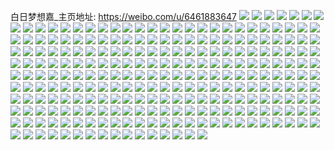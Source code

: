 白日梦想嘉_主页地址: https://weibo.com/u/6461883647 
![](https://wx4.sinaimg.cn/mw2000/0073jp7Ngy1h907zfzmw6j30u0140dkh.jpg) 
![](https://wx4.sinaimg.cn/mw2000/0073jp7Ngy1h907zgja3vj30u0141jxu.jpg) 
![](https://wx4.sinaimg.cn/mw2000/0073jp7Ngy1h907zfhvskj30u0140ag8.jpg) 
![](https://wx4.sinaimg.cn/mw2000/0073jp7Ngy1h907zgzh40j30u01400x6.jpg) 
![](https://wx4.sinaimg.cn/mw2000/0073jp7Ngy1h907zk9z7cj30u0140k3q.jpg) 
![](https://wx4.sinaimg.cn/mw2000/0073jp7Ngy1h907zhfqmxj30u0140q8j.jpg) 
![](https://wx4.sinaimg.cn/mw2000/0073jp7Ngy1h907zj6goaj30u0141101.jpg) 
![](https://wx4.sinaimg.cn/mw2000/0073jp7Ngy1h907zhyv25j30u01407an.jpg) 
![](https://wx4.sinaimg.cn/mw2000/0073jp7Ngy1h907znf7qvj30u0140ak2.jpg) 
![](https://wx4.sinaimg.cn/mw2000/0073jp7Ngy1h907znzsk8j30u0140gqt.jpg) 
![](https://wx4.sinaimg.cn/mw2000/0073jp7Ngy1h907zlapq7j30u01404a5.jpg) 
![](https://wx4.sinaimg.cn/mw2000/0073jp7Ngy1h907zignt3j30u0140q7b.jpg) 
![](https://wx4.sinaimg.cn/mw2000/0073jp7Ngy1h908093x82j30u01400zx.jpg) 
![](https://wx4.sinaimg.cn/mw2000/0073jp7Ngy1h907zx0purj30u011wtdu.jpg) 
![](https://wx4.sinaimg.cn/mw2000/0073jp7Ngy1h8xyw8qz3vj328f2z91ky.jpg) 
![](https://wx4.sinaimg.cn/mw2000/0073jp7Ngy1h8xywand5rj32c0340npd.jpg) 
![](https://wx4.sinaimg.cn/mw2000/0073jp7Ngy1h8xywd4z6kj32c03404qq.jpg) 
![](https://wx4.sinaimg.cn/mw2000/0073jp7Ngy1h8xywjrc2yj32c0340u0x.jpg) 
![](https://wx4.sinaimg.cn/mw2000/0073jp7Ngy1h8xywlgf90j31os2931kx.jpg) 
![](https://wx4.sinaimg.cn/mw2000/0073jp7Ngy1h8xywgndcbj32c03401kz.jpg) 
![](https://wx4.sinaimg.cn/mw2000/0073jp7Ngy1h8xvj8q01tj317c1kw1kx.jpg) 
![](https://wx4.sinaimg.cn/mw2000/0073jp7Ngy1h8xvj7u3uuj316o1kwazz.jpg) 
![](https://wx4.sinaimg.cn/mw2000/0073jp7Ngy1h8xvj2sjxxj31kw23vb29.jpg) 
![](https://wx4.sinaimg.cn/mw2000/0073jp7Ngy1h8xvj6qh2aj32c0340x6q.jpg) 
![](https://wx4.sinaimg.cn/mw2000/0073jp7Ngy1h8prpq1eydj32c03404qp.jpg) 
![](https://wx4.sinaimg.cn/mw2000/0073jp7Ngy1h8prpz3bq8j32ak32k1kx.jpg) 
![](https://wx4.sinaimg.cn/mw2000/0073jp7Ngy1h8prq8vr1dj32c03401ky.jpg) 
![](https://wx4.sinaimg.cn/mw2000/0073jp7Ngy1h8prpumrivj329q30qkgg.jpg) 
![](https://wx4.sinaimg.cn/mw2000/0073jp7Ngy1h8prpxthp1j329f311u0x.jpg) 
![](https://wx4.sinaimg.cn/mw2000/0073jp7Ngy1h8prpt3i1ej32c03401ky.jpg) 
![](https://wx4.sinaimg.cn/mw2000/0073jp7Ngy1h8prq2vd8bj32c0340u0x.jpg) 
![](https://wx4.sinaimg.cn/mw2000/0073jp7Ngy1h8prq53noxj33402c07wi.jpg) 
![](https://wx4.sinaimg.cn/mw2000/0073jp7Ngy1h8prpca513j32c03404qp.jpg) 
![](https://wx4.sinaimg.cn/mw2000/0073jp7Ngy1h8prpe8jt2j32c0340kjl.jpg) 
![](https://wx4.sinaimg.cn/mw2000/0073jp7Ngy1h8prpgamijj32c0340e81.jpg) 
![](https://wx4.sinaimg.cn/mw2000/0073jp7Ngy1h8prpj9n5vj32c0340x6p.jpg) 
![](https://wx4.sinaimg.cn/mw2000/0073jp7Ngy1h8prplxy82j32c03401ky.jpg) 
![](https://wx4.sinaimg.cn/mw2000/0073jp7Ngy1h8prpovor0j33402c0e82.jpg) 
![](https://wx4.sinaimg.cn/mw2000/0073jp7Ngy1h8prq6af9aj32c03401kx.jpg) 
![](https://wx4.sinaimg.cn/mw2000/0073jp7Ngy1h8ob8hpg8hj32c0340e83.jpg) 
![](https://wx4.sinaimg.cn/mw2000/0073jp7Ngy1h8ob8dmu7uj31w92j1kjl.jpg) 
![](https://wx4.sinaimg.cn/mw2000/0073jp7Ngy1h8ob8707ydj32c03404qq.jpg) 
![](https://wx4.sinaimg.cn/mw2000/0073jp7Ngy1h8ob84flufj32c0340u0x.jpg) 
![](https://wx4.sinaimg.cn/mw2000/0073jp7Ngy1h8ob8bmgmoj32c0340npd.jpg) 
![](https://wx4.sinaimg.cn/mw2000/0073jp7Ngy1h8k4r1pksaj30sg0lcwnl.jpg) 
![](https://wx4.sinaimg.cn/mw2000/0073jp7Ngy1h8k4p7khyyj31sc2dse82.jpg) 
![](https://wx4.sinaimg.cn/mw2000/0073jp7Ngy1h8k4p8vfioj32c0340e81.jpg) 
![](https://wx4.sinaimg.cn/mw2000/0073jp7Ngy1h89kvchr0bj30u0140dp1.jpg) 
![](https://wx4.sinaimg.cn/mw2000/0073jp7Ngy1h89kvehk8hj30u01hcgy4.jpg) 
![](https://wx4.sinaimg.cn/mw2000/0073jp7Ngy1h853tl8wr9j30u0142naa.jpg) 
![](https://wx4.sinaimg.cn/mw2000/0073jp7Ngy1h853tev8djj30u0140jyd.jpg) 
![](https://wx4.sinaimg.cn/mw2000/0073jp7Ngy1h853tmdhzxj30u0140gyi.jpg) 
![](https://wx4.sinaimg.cn/mw2000/0073jp7Ngy1h853tmyq8yj30u01407kp.jpg) 
![](https://wx4.sinaimg.cn/mw2000/0073jp7Ngy1h853tkuc19j30sg1c0doc.jpg) 
![](https://wx4.sinaimg.cn/mw2000/0073jp7Ngy1h7vpkio31bj30u0140gzj.jpg) 
![](https://wx4.sinaimg.cn/mw2000/0073jp7Ngy1h7vpkms1h9j31400u0gsn.jpg) 
![](https://wx4.sinaimg.cn/mw2000/0073jp7Ngy1h7vpkj1hmcj30u0140woe.jpg) 
![](https://wx4.sinaimg.cn/mw2000/0073jp7Ngy1h7vpkkwdt3j30sg23u1gt.jpg) 
![](https://wx4.sinaimg.cn/mw2000/0073jp7Ngy1h7vpkmbyjdj30sg23uwx8.jpg) 
![](https://wx4.sinaimg.cn/mw2000/0073jp7Ngy1h7vpkjkpbzj30sg23utor.jpg) 
![](https://wx4.sinaimg.cn/mw2000/0073jp7Ngy1h7vpkn7sscj30u0140107.jpg) 
![](https://wx4.sinaimg.cn/mw2000/0073jp7Ngy1h7vpklcmqwj30u014011t.jpg) 
![](https://wx4.sinaimg.cn/mw2000/0073jp7Ngy1h7vpknl22qj30u0140gst.jpg) 
![](https://wx4.sinaimg.cn/mw2000/0073jp7Ngy1h7vpknyw9xj30u0140gt4.jpg) 
![](https://wx4.sinaimg.cn/mw2000/0073jp7Ngy1h7vpkobm9mj30u0140agf.jpg) 
![](https://wx4.sinaimg.cn/mw2000/0073jp7Ngy1h7vpkp8ro0j30sg0r4dio.jpg) 
![](https://wx4.sinaimg.cn/mw2000/0073jp7Ngy1h7ob1wifubj30u01407ag.jpg) 
![](https://wx4.sinaimg.cn/mw2000/0073jp7Ngy1h7ob211lqrj30u0140tia.jpg) 
![](https://wx4.sinaimg.cn/mw2000/0073jp7Ngy1h7ob21gxbdj30u0140k06.jpg) 
![](https://wx4.sinaimg.cn/mw2000/0073jp7Ngy1h7ob1uayi3j30u01sytgo.jpg) 
![](https://wx4.sinaimg.cn/mw2000/0073jp7Ngy1h7ob1uszo1j30u01sygt1.jpg) 
![](https://wx4.sinaimg.cn/mw2000/0073jp7Ngy1h7ob200ws9j30u00vewr4.jpg) 
![](https://wx4.sinaimg.cn/mw2000/0073jp7Ngy1h7ob1zgxz7j30u0140104.jpg) 
![](https://wx4.sinaimg.cn/mw2000/0073jp7Ngy1h7oayyab0pj30u014048e.jpg) 
![](https://wx4.sinaimg.cn/mw2000/0073jp7Ngy1h7oayysozuj30u01407db.jpg) 
![](https://wx4.sinaimg.cn/mw2000/0073jp7Ngy1h7oayz7kgwj30u014044u.jpg) 
![](https://wx4.sinaimg.cn/mw2000/0073jp7Ngy1h7oaz4fpqdj30u0140wke.jpg) 
![](https://wx4.sinaimg.cn/mw2000/0073jp7Ngy1h7oayxrh5ej30zk0k077l.jpg) 
![](https://wx4.sinaimg.cn/mw2000/0073jp7Ngy1h7oayznmmoj30u014ogsk.jpg) 
![](https://wx4.sinaimg.cn/mw2000/0073jp7Ngy1h7oaz42m0ij30u01400yx.jpg) 
![](https://wx4.sinaimg.cn/mw2000/0073jp7Ngy1h7jt54q982j30k90jrmy6.jpg) 
![](https://wx4.sinaimg.cn/mw2000/0073jp7Ngy1h7jt54brk8j30u00rrgo7.jpg) 
![](https://wx4.sinaimg.cn/mw2000/0073jp7Ngy1h7jt53t6yhj30sg0lm0tn.jpg) 
![](https://wx4.sinaimg.cn/mw2000/0073jp7Ngy1h7hqyl47jlj30u0140adw.jpg) 
![](https://wx4.sinaimg.cn/mw2000/0073jp7Ngy1h7hqykjz85j30u0140dkc.jpg) 
![](https://wx4.sinaimg.cn/mw2000/0073jp7Ngy1h7edxv3dq2j30u0141jyk.jpg) 
![](https://wx4.sinaimg.cn/mw2000/0073jp7Ngy1h7edxxrtpkj30u0140gtj.jpg) 
![](https://wx4.sinaimg.cn/mw2000/0073jp7Ngy1h7edxx2z28j30u01407bc.jpg) 
![](https://wx4.sinaimg.cn/mw2000/0073jp7Ngy1h7edxuktxcj30u0140gpv.jpg) 
![](https://wx4.sinaimg.cn/mw2000/0073jp7Ngy1h7edxwlytzj30u014l46q.jpg) 
![](https://wx4.sinaimg.cn/mw2000/0073jp7Ngy1h7edxvio1oj30u0140agp.jpg) 
![](https://wx4.sinaimg.cn/mw2000/0073jp7Ngy1h7edxw2u7kj30u0140ti8.jpg) 
![](https://wx4.sinaimg.cn/mw2000/0073jp7Ngy1h7akmm2sq3j30u0140n69.jpg) 
![](https://wx4.sinaimg.cn/mw2000/0073jp7Ngy1h7akml1pvhj30u0140wp4.jpg) 
![](https://wx4.sinaimg.cn/mw2000/0073jp7Ngy1h7akmllzmej30u0140gvq.jpg) 
![](https://wx4.sinaimg.cn/mw2000/0073jp7Ngy1h7akmki8ypj30u0140qa0.jpg) 
![](https://wx4.sinaimg.cn/mw2000/0073jp7Ngy1h7akmmhoe1j30u0140wla.jpg) 
![](https://wx4.sinaimg.cn/mw2000/0073jp7Ngy1h767n9c8vfj30u0140wq6.jpg) 
![](https://wx4.sinaimg.cn/mw2000/0073jp7Ngy1h767n8g2q2j30u0141gpl.jpg) 
![](https://wx4.sinaimg.cn/mw2000/0073jp7Ngy1h767na8qqxj30u014045m.jpg) 
![](https://wx4.sinaimg.cn/mw2000/0073jp7Ngy1h767n3cvacj30u0140mzt.jpg) 
![](https://wx4.sinaimg.cn/mw2000/0073jp7Ngy1h767ncoemej30u0140wkz.jpg) 
![](https://wx4.sinaimg.cn/mw2000/0073jp7Ngy1h767n7a19jj30u014010n.jpg) 
![](https://wx4.sinaimg.cn/mw2000/0073jp7Ngy1h767nbq7awj30u01407h7.jpg) 
![](https://wx4.sinaimg.cn/mw2000/0073jp7Ngy1h767nd8h0tj30u0140ah0.jpg) 
![](https://wx4.sinaimg.cn/mw2000/0073jp7Ngy1h767ndss92j30u0140mz3.jpg) 
![](https://wx4.sinaimg.cn/mw2000/0073jp7Ngy1h767n6mqngj30u0140wr8.jpg) 
![](https://wx4.sinaimg.cn/mw2000/0073jp7Ngy1h767nawgmvj30u0140476.jpg) 
![](https://wx4.sinaimg.cn/mw2000/0073jp7Ngy1h767n1yir4j30u0140qbd.jpg) 
![](https://wx4.sinaimg.cn/mw2000/0073jp7Ngy1h6vu8cwwarj30u0141wlu.jpg) 
![](https://wx4.sinaimg.cn/mw2000/0073jp7Ngy1h6vu88nk2oj30u0140tb5.jpg) 
![](https://wx4.sinaimg.cn/mw2000/0073jp7Ngy1h6vu89dpj2j30u0140dlc.jpg) 
![](https://wx4.sinaimg.cn/mw2000/0073jp7Ngy1h6vu89zd1uj30u0140aba.jpg) 
![](https://wx4.sinaimg.cn/mw2000/0073jp7Ngy1h6vu87w55ej30u0140djq.jpg) 
![](https://wx4.sinaimg.cn/mw2000/0073jp7Ngy1h6vu8eb448j30u0141q97.jpg) 
![](https://wx4.sinaimg.cn/mw2000/0073jp7Ngy1h6vu8c1x40j30u014011e.jpg) 
![](https://wx4.sinaimg.cn/mw2000/0073jp7Ngy1h6sh3rbed3j31kc234thd.jpg) 
![](https://wx4.sinaimg.cn/mw2000/0073jp7Ngy1h6sh4999e6j32c0340hdv.jpg) 
![](https://wx4.sinaimg.cn/mw2000/0073jp7Ngy1h6sh4c6zv2j32612w1npd.jpg) 
![](https://wx4.sinaimg.cn/mw2000/0073jp7Ngy1h6sh4owhsxj32312s1x6p.jpg) 
![](https://wx4.sinaimg.cn/mw2000/0073jp7Ngy1h6sh4i92ttj30sg16odv9.jpg) 
![](https://wx4.sinaimg.cn/mw2000/0073jp7Ngy1h6sh3x96e6j31gn1y6hdt.jpg) 
![](https://wx4.sinaimg.cn/mw2000/0073jp7Ngy1h6sh51twp7j31ng27ab29.jpg) 
![](https://wx4.sinaimg.cn/mw2000/0073jp7Ngy1h6sh4vdm0xj31o0280b29.jpg) 
![](https://wx4.sinaimg.cn/mw2000/0073jp7Ngy1h6sh5bb4daj31o0280b29.jpg) 
![](https://wx4.sinaimg.cn/mw2000/0073jp7Ngy1h6qvmmgnfej30u0140grj.jpg) 
![](https://wx4.sinaimg.cn/mw2000/0073jp7Ngy1h6qvmifltdj30u01400w9.jpg) 
![](https://wx4.sinaimg.cn/mw2000/0073jp7Ngy1h6qvmlx941j30u014043p.jpg) 
![](https://wx4.sinaimg.cn/mw2000/0073jp7Ngy1h6qvmjruflj30u0140488.jpg) 
![](https://wx4.sinaimg.cn/mw2000/0073jp7Ngy1h6qvmkazezj30u00u0gqm.jpg) 
![](https://wx4.sinaimg.cn/mw2000/0073jp7Ngy1h6qvmnu7m5j30u0141teb.jpg) 
![](https://wx4.sinaimg.cn/mw2000/0073jp7Ngy1h68qxvqq3ej32c0340q6w.jpg) 
![](https://wx4.sinaimg.cn/mw2000/0073jp7Ngy1h68qz44j23j32c0340kjl.jpg) 
![](https://wx4.sinaimg.cn/mw2000/0073jp7Ngy1h68qz7ztvvj32c0340e83.jpg) 
![](https://wx4.sinaimg.cn/mw2000/0073jp7Ngy1h68r09qw7ej32as32edm6.jpg) 
![](https://wx4.sinaimg.cn/mw2000/0073jp7Ngy1h5w198m7xxj30u0140tcq.jpg) 
![](https://wx4.sinaimg.cn/mw2000/0073jp7Ngy1h5w19963c8j30u0140q46.jpg) 
![](https://wx4.sinaimg.cn/mw2000/0073jp7Ngy1h5w199u7ksj30u0141t9z.jpg) 
![](https://wx4.sinaimg.cn/mw2000/0073jp7Ngy1h5w1981z17j30u0140aek.jpg) 
![](https://wx4.sinaimg.cn/mw2000/0073jp7Ngy1h5p0t0vc08j30u014011b.jpg) 
![](https://wx4.sinaimg.cn/mw2000/0073jp7Ngy1h5lnpkqzgvj30u014042i.jpg) 
![](https://wx4.sinaimg.cn/mw2000/0073jp7Ngy1h5lnpjus9sj30u0140wkp.jpg) 
![](https://wx4.sinaimg.cn/mw2000/0073jp7Ngy1h5lnpl6tjjj30u0140q78.jpg) 
![](https://wx4.sinaimg.cn/mw2000/0073jp7Ngy1h5lnpka115j30u014fgow.jpg) 
![](https://wx4.sinaimg.cn/mw2000/0073jp7Ngy1h5lnpmb58ij30u01407bl.jpg) 
![](https://wx4.sinaimg.cn/mw2000/0073jp7Ngy1h5lnpn6lryj30u0140tci.jpg) 
![](https://wx4.sinaimg.cn/mw2000/0073jp7Ngy1h5kjbgvxwsj31p429iqv5.jpg) 
![](https://wx4.sinaimg.cn/mw2000/0073jp7Ngy1h5kjci2lamj32562uwhdv.jpg) 
![](https://wx4.sinaimg.cn/mw2000/0073jp7Ngy1h5kjcjkbr6j30nm1d3af7.jpg) 
![](https://wx4.sinaimg.cn/mw2000/0073jp7Ngy1h5kjckixx6j30u01hc11w.jpg) 
![](https://wx4.sinaimg.cn/mw2000/0073jp7Ngy1h5jahprxqsj30u0140k24.jpg) 
![](https://wx4.sinaimg.cn/mw2000/0073jp7Ngy1h5jahjb3x5j30u0140dna.jpg) 
![](https://wx4.sinaimg.cn/mw2000/0073jp7Ngy1h5jahm8nm2j30u014011h.jpg) 
![](https://wx4.sinaimg.cn/mw2000/0073jp7Ngy1h5jahn4lg5j30u01400z4.jpg) 
![](https://wx4.sinaimg.cn/mw2000/0073jp7Ngy1h5jahlb9hdj30u015cqap.jpg) 
![](https://wx4.sinaimg.cn/mw2000/0073jp7Ngy1h5jahogrwej30u0140guy.jpg) 
![](https://wx4.sinaimg.cn/mw2000/0073jp7Ngy1h5jahkdl3cj30u0140doj.jpg) 
![](https://wx4.sinaimg.cn/mw2000/0073jp7Ngy1h5jahi4ms0j30u0140dmn.jpg) 
![](https://wx4.sinaimg.cn/mw2000/0073jp7Ngy1h5jahh4l13j31400u0doh.jpg) 
![](https://wx4.sinaimg.cn/mw2000/0073jp7Ngy1h5jahw444pj30u0140n5p.jpg) 
![](https://wx4.sinaimg.cn/mw2000/0073jp7Ngy1h5jahqvc3nj30u0140q9b.jpg) 
![](https://wx4.sinaimg.cn/mw2000/0073jp7Ngy1h5dms86u8wj30u014adov.jpg) 
![](https://wx4.sinaimg.cn/mw2000/0073jp7Ngy1h5dmt2nonej30u0140dot.jpg) 
![](https://wx4.sinaimg.cn/mw2000/0073jp7Ngy1h5dmt541p6j30u0140gtk.jpg) 
![](https://wx4.sinaimg.cn/mw2000/0073jp7Ngy1h5dmsie6sqj30u014011b.jpg) 
![](https://wx4.sinaimg.cn/mw2000/0073jp7Ngy1h5dmsc9fb8j30u0140gtz.jpg) 
![](https://wx4.sinaimg.cn/mw2000/0073jp7Ngy1h5dmsadgqqj30u0140wmb.jpg) 
![](https://wx4.sinaimg.cn/mw2000/0073jp7Ngy1h5dmsxke0qj30u01400zr.jpg) 
![](https://wx4.sinaimg.cn/mw2000/0073jp7Ngy1h5dmsf2ha0j30u01407ee.jpg) 
![](https://wx4.sinaimg.cn/mw2000/0073jp7Ngy1h5dmss9ghaj30u014044j.jpg) 
![](https://wx4.sinaimg.cn/mw2000/0073jp7Ngy1h5dmsu95haj30u0140q9o.jpg) 
![](https://wx4.sinaimg.cn/mw2000/0073jp7Ngy1h5dmsvq5u9j30u0140q8p.jpg) 
![](https://wx4.sinaimg.cn/mw2000/0073jp7Ngy1h5a4nkk3uhj32622w3kjm.jpg) 
![](https://wx4.sinaimg.cn/mw2000/0073jp7Ngy1h5a4nfzq8aj329c30g7wi.jpg) 
![](https://wx4.sinaimg.cn/mw2000/0073jp7Ngy1h5a4lxqq20j32c0340b2a.jpg) 
![](https://wx4.sinaimg.cn/mw2000/0073jp7Ngy1h5a4lsy1c9j31o0280x6p.jpg) 
![](https://wx4.sinaimg.cn/mw2000/0073jp7Ngy1h5a4l9octtj312e1f84qp.jpg) 
![](https://wx4.sinaimg.cn/mw2000/0073jp7Ngy1h5a4loz635j31o02804qq.jpg) 
![](https://wx4.sinaimg.cn/mw2000/0073jp7Ngy1h5a4lmfpekj31o0280x6p.jpg) 
![](https://wx4.sinaimg.cn/mw2000/0073jp7Ngy1h4wahtiqqfj30u0140qem.jpg) 
![](https://wx4.sinaimg.cn/mw2000/0073jp7Ngy1h4wahmcazej30u00zugsm.jpg) 
![](https://wx4.sinaimg.cn/mw2000/0073jp7Ngy1h4wasbvuf5j30u014045x.jpg) 
![](https://wx4.sinaimg.cn/mw2000/0073jp7Ngy1h4tvmlpoqnj30sg1s0wv5.jpg) 
![](https://wx4.sinaimg.cn/mw2000/0073jp7Ngy1h4tvmn37f7j30sg16o12i.jpg) 
![](https://wx4.sinaimg.cn/mw2000/0073jp7Ngy1h4tvmnxruaj30u01400yd.jpg) 
![](https://wx4.sinaimg.cn/mw2000/0073jp7Ngy1h4tvmowhrbj30u0140jy5.jpg) 
![](https://wx4.sinaimg.cn/mw2000/0073jp7Ngy1h4tvmwc39sj31hc0u0wpf.jpg) 
![](https://wx4.sinaimg.cn/mw2000/0073jp7Ngy1h4i2q6jkp5j30sg1c0trz.jpg) 
![](https://wx4.sinaimg.cn/mw2000/0073jp7Ngy1h4fuadk55vj30u0140476.jpg) 
![](https://wx4.sinaimg.cn/mw2000/0073jp7Ngy1h4fuaessd5j30u0140agy.jpg) 
![](https://wx4.sinaimg.cn/mw2000/0073jp7Ngy1h4fua7ibrwj30u0140gs3.jpg) 
![](https://wx4.sinaimg.cn/mw2000/0073jp7Ngy1h4fua87hdfj30u014044x.jpg) 
![](https://wx4.sinaimg.cn/mw2000/0073jp7Ngy1h4fuapdv8gj30u0140114.jpg) 
![](https://wx4.sinaimg.cn/mw2000/0073jp7Ngy1h4fuacys2lj30k00zk76r.jpg) 
![](https://wx4.sinaimg.cn/mw2000/0073jp7Ngy1h4fuaff20nj30u01407d6.jpg) 
![](https://wx4.sinaimg.cn/mw2000/0073jp7Ngy1h4fuahb4urj30u011vgri.jpg) 
![](https://wx4.sinaimg.cn/mw2000/0073jp7Ngy1h4fuaqb28dj30u0140gw0.jpg) 
![](https://wx4.sinaimg.cn/mw2000/0073jp7Ngy1h46euqobhdj31o0280qv5.jpg) 
![](https://wx4.sinaimg.cn/mw2000/0073jp7Ngy1h46eurl28cj31o0280qv5.jpg) 
![](https://wx4.sinaimg.cn/mw2000/0073jp7Ngy1h425d50ntnj30u01407gd.jpg) 
![](https://wx4.sinaimg.cn/mw2000/0073jp7Ngy1h4259idhobj30u0140tem.jpg) 
![](https://wx4.sinaimg.cn/mw2000/0073jp7Ngy1h425d8zc7qj30u0140k4b.jpg) 
![](https://wx4.sinaimg.cn/mw2000/0073jp7Ngy1h425d3bbecj30u01hc7cy.jpg) 
![](https://wx4.sinaimg.cn/mw2000/0073jp7Ngy1h425d2kpbtj30u0140wj9.jpg) 
![](https://wx4.sinaimg.cn/mw2000/0073jp7Ngy1h4259s89cjj30u0140tcn.jpg) 
![](https://wx4.sinaimg.cn/mw2000/0073jp7Ngy1h425d1yor3j30u0140dip.jpg) 
![](https://wx4.sinaimg.cn/mw2000/0073jp7Ngy1h425d161yjj30u0140460.jpg) 
![](https://wx4.sinaimg.cn/mw2000/0073jp7Ngy1h425dgj6xlj30u0140qbs.jpg) 
![](https://wx4.sinaimg.cn/mw2000/0073jp7Ngy1h425dh1sd3j30u014142p.jpg) 
![](https://wx4.sinaimg.cn/mw2000/0073jp7Ngy1h425dblaikj31400u0gv6.jpg) 
![](https://wx4.sinaimg.cn/mw2000/0073jp7Ngy1h40ztttodqj30n00uo79y.jpg) 
![](https://wx4.sinaimg.cn/mw2000/0073jp7Ngy1h40ztvjgbyj31o0280kjl.jpg) 
![](https://wx4.sinaimg.cn/mw2000/0073jp7Ngy1h40ztw5ivjj30pt0yf43i.jpg) 
![](https://wx4.sinaimg.cn/mw2000/0073jp7Ngy1h40ztwk6y9j30ni0vc0ui.jpg) 
![](https://wx4.sinaimg.cn/mw2000/0073jp7Ngy1h40ztxdnojj30ok0wr79m.jpg) 
![](https://wx4.sinaimg.cn/mw2000/0073jp7Ngy1h40ztxrdaij30og0wm0x4.jpg) 
![](https://wx4.sinaimg.cn/mw2000/0073jp7Ngy1h40zu0i5rmj31o0280qv5.jpg) 
![](https://wx4.sinaimg.cn/mw2000/0073jp7Ngy1h40zu207qnj31o0280hdt.jpg) 
![](https://wx4.sinaimg.cn/mw2000/0073jp7Ngy1h40zu6guebj31o0280npd.jpg) 
![](https://wx4.sinaimg.cn/mw2000/0073jp7Ngy1h40zua87ywj31o0280npd.jpg) 
![](https://wx4.sinaimg.cn/mw2000/0073jp7Ngy1h40zuc9l8zj31o0280npd.jpg) 
![](https://wx4.sinaimg.cn/mw2000/0073jp7Ngy1h40zufhqwgj329x318u0x.jpg) 
![](https://wx4.sinaimg.cn/mw2000/0073jp7Ngy1h40be4gr8wj30u013paep.jpg) 
![](https://wx4.sinaimg.cn/mw2000/0073jp7Ngy1h40be3qcb9j30u01hc7ax.jpg) 
![](https://wx4.sinaimg.cn/mw2000/0073jp7Ngy1h40be2qd33j30u014079d.jpg) 
![](https://wx4.sinaimg.cn/mw2000/0073jp7Ngy1h40be737i1j30u014078y.jpg) 
![](https://wx4.sinaimg.cn/mw2000/0073jp7Ngy1h40be7rhk9j30u0140wls.jpg) 
![](https://wx4.sinaimg.cn/mw2000/0073jp7Ngy1h3znmujvi7j30u0141td3.jpg) 
![](https://wx4.sinaimg.cn/mw2000/0073jp7Ngy1h3znnt23v9j30sg23uwmh.jpg) 
![](https://wx4.sinaimg.cn/mw2000/0073jp7Ngy1h3znmyb31jj30u01400za.jpg) 
![](https://wx4.sinaimg.cn/mw2000/0073jp7Ngy1h3znn04htwj30u0140dmc.jpg) 
![](https://wx4.sinaimg.cn/mw2000/0073jp7Ngy1h3znnjyypnj30u0140an6.jpg) 
![](https://wx4.sinaimg.cn/mw2000/0073jp7Ngy1h3znn2klrzj30u013z479.jpg) 
![](https://wx4.sinaimg.cn/mw2000/0073jp7Ngy1h3znn4vj43j30o00w00zs.jpg) 
![](https://wx4.sinaimg.cn/mw2000/0073jp7Ngy1h3znnnomrzj30u0140qcy.jpg) 
![](https://wx4.sinaimg.cn/mw2000/0073jp7Ngy1h3znn6nj5tj30oq0wy0ye.jpg) 
![](https://wx4.sinaimg.cn/mw2000/0073jp7Ngy1h3znmt51f1j30u0140142.jpg) 
![](https://wx4.sinaimg.cn/mw2000/0073jp7Ngy1h3znnpxopij30u0140gvm.jpg) 
![](https://wx4.sinaimg.cn/mw2000/0073jp7Ngy1h3zno0ie7bj30sg47pb29.jpg) 
![](https://wx4.sinaimg.cn/mw2000/0073jp7Ngy1h3znmwfnabj30n50uwtdn.jpg) 
![](https://wx4.sinaimg.cn/mw2000/0073jp7Ngy1h3znn968y8j30u0140n7q.jpg) 
![](https://wx4.sinaimg.cn/mw2000/0073jp7Ngy1h3znnaxyo2j30u0140q96.jpg) 
![](https://wx4.sinaimg.cn/mw2000/0073jp7Ngy1h3znndkw3ej30u0140k1u.jpg) 
![](https://wx4.sinaimg.cn/mw2000/0073jp7Ngy1h3znnfdeprj30u013zai1.jpg) 
![](https://wx4.sinaimg.cn/mw2000/0073jp7Ngy1h3znngdi55j30u0140dks.jpg) 
![](https://wx4.sinaimg.cn/mw2000/0073jp7Ngy1h3kly4eb37j30u0140n66.jpg) 
![](https://wx4.sinaimg.cn/mw2000/0073jp7Ngy1h3kly7igtlj30u0140qdu.jpg) 
![](https://wx4.sinaimg.cn/mw2000/0073jp7Ngy1h3klw3lo51j30u0142wo4.jpg) 
